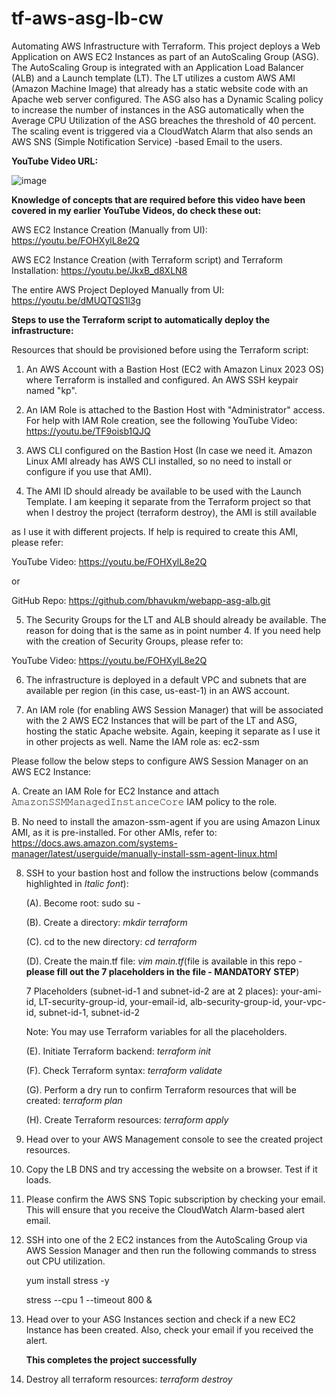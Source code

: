 # tf-aws-asg-lb-cw
Automating AWS Infrastructure with Terraform. This project deploys a Web Application on AWS EC2 Instances as part of an AutoScaling Group (ASG). The AutoScaling Group is integrated with an Application Load Balancer (ALB) and a Launch template (LT). The LT utilizes a custom AWS AMI (Amazon Machine Image) that already has a static website code with an Apache web server configured. The ASG also has a Dynamic Scaling policy to increase the number of instances in the ASG automatically when the Average CPU Utilization of the ASG breaches the threshold of 40 percent. The scaling event is triggered via a CloudWatch Alarm that also sends an AWS SNS (Simple Notification Service) -based Email to the users.

**YouTube Video URL:**

![image](https://github.com/user-attachments/assets/c65bda41-84be-45b6-bb74-74add555c2b9)

**Knowledge of concepts that are required before this video have been covered in my earlier YouTube Videos, do check these out:**

AWS EC2 Instance Creation (Manually from UI): https://youtu.be/FOHXylL8e2Q

AWS EC2 Instance Creation (with Terraform script) and Terraform Installation: https://youtu.be/JkxB_d8XLN8

The entire AWS Project Deployed Manually from UI: https://youtu.be/dMUQTQS1l3g

**Steps to use the Terraform script to automatically deploy the infrastructure:**

Resources that should be provisioned before using the Terraform script:

1. An AWS Account with a Bastion Host (EC2 with Amazon Linux 2023 OS) where Terraform is installed and configured. An AWS SSH keypair named "kp".

2. An IAM Role is attached to the Bastion Host with "Administrator" access. For help with IAM Role creation, see the following YouTube Video: https://youtu.be/TF9oisb1QJQ

3. AWS CLI configured on the Bastion Host (In case we need it. Amazon Linux AMI already has AWS CLI installed, so no need to install or configure if you use that AMI).

4. The AMI ID should already be available to be used with the Launch Template. I am keeping it separate from the Terraform project so that when I destroy the project (terraform destroy), the AMI is still available

as I use it with different projects. If help is required to create this AMI, please refer:

YouTube Video: https://youtu.be/FOHXylL8e2Q

or

GitHub Repo: https://github.com/bhavukm/webapp-asg-alb.git

5. The Security Groups for the LT and ALB should already be available. The reason for doing that is the same as in point number 4. If you need help with the creation of Security Groups, please refer to:

YouTube Video: https://youtu.be/FOHXylL8e2Q

6. The infrastructure is deployed in a default VPC and subnets that are available per region (in this case, us-east-1) in an AWS account.

7. An IAM role (for enabling AWS Session Manager) that will be associated with the 2 AWS EC2 Instances that will be part of the LT and ASG, hosting the static Apache website. Again, keeping it separate as I use it in other projects as well. Name the IAM role as: ec2-ssm

Please follow the below steps to configure AWS Session Manager on an AWS EC2 Instance:

   A. Create an IAM Role for EC2 Instance and attach 𝙰𝚖𝚊𝚣𝚘𝚗𝚂𝚂𝙼𝙼𝚊𝚗𝚊𝚐𝚎𝚍𝙸𝚗𝚜𝚝𝚊𝚗𝚌𝚎𝙲𝚘𝚛𝚎 IAM policy to the role.

   B. No need to install the amazon-ssm-agent if you are using Amazon Linux AMI, as it is pre-installed. For other AMIs, refer to: https://docs.aws.amazon.com/systems-manager/latest/userguide/manually-install-ssm-agent-linux.html

   8. SSH to your bastion host and follow the instructions below (commands highlighted in _Italic font_):

      (A). Become root: sudo su -

      (B). Create a directory: _mkdir terraform_

      (C). cd to the new directory: _cd terraform_

      (D). Create the main.tf file: _vim main.tf_(file is available in this repo - **please fill out the 7 placeholders in the file - MANDATORY STEP**)

      7 Placeholders (subnet-id-1 and subnet-id-2 are at 2 places): your-ami-id, LT-security-group-id, your-email-id, alb-security-group-id, your-vpc-id, subnet-id-1, subnet-id-2

      Note: You may use Terraform variables for all the placeholders.

      (E). Initiate Terraform backend: _terraform init_

      (F). Check Terraform syntax: _terraform validate_

      (G). Perform a dry run to confirm Terraform resources that will be created: _terraform plan_

      (H). Create Terraform resources: _terraform apply_

   10. Head over to your AWS Management console to see the created project resources.

   11. Copy the LB DNS and try accessing the website on a browser. Test if it loads.

   12. Please confirm the AWS SNS Topic subscription by checking your email. This will ensure that you receive the CloudWatch Alarm-based alert email.

   13. SSH into one of the 2 EC2 instances from the AutoScaling Group via AWS Session Manager and then run the following commands to stress out CPU utilization.

       yum install stress -y

       stress --cpu 1 --timeout 800 &

   15. Head over to your ASG Instances section and check if a new EC2 Instance has been created. Also, check your email if you received the alert.

       **This completes the project successfully**

   16. Destroy all terraform resources: _terraform destroy_
